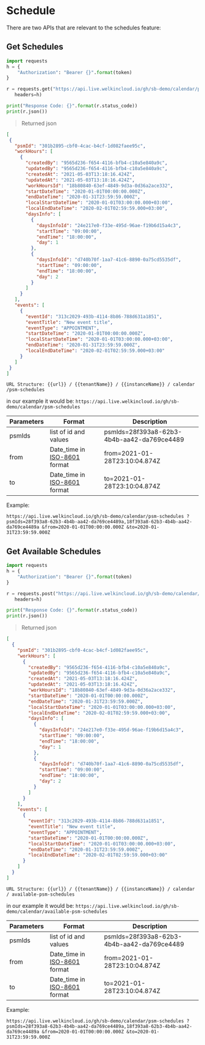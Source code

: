 
# Schedule

There are two APIs that are relevant to the schedules feature:

## Get Schedules

```python
import requests
h = {
    "Authorization": "Bearer {}".format(token)
}

r = requests.get("https://api.live.welkincloud.io/gh/sb-demo/calendar/psm-schedules", 
   headers=h)

print("Response Code: {}".format(r.status_code))
print(r.json())
```

> Returned json

```json
[
 {
   "psmId": "301b2895-cbf0-4cac-b4cf-1d082faee95c",
   "workHours": [
     {
       "createdBy": "9565d236-f654-4116-bfb4-c10a5e840a9c",
       "updatedBy": "9565d236-f654-4116-bfb4-c10a5e840a9c",
       "createdAt": "2021-05-03T13:18:16.424Z",
       "updatedAt": "2021-05-03T13:18:16.424Z",
       "workHoursId": "18b80840-63ef-4849-9d3a-0d36a2ace332",
       "startDateTime": "2020-01-01T00:00:00.000Z",
       "endDateTime": "2020-01-31T23:59:59.000Z",
       "localStartDateTime": "2020-01-01T03:00:00.000+03:00",
       "localEndDateTime": "2020-02-01T02:59:59.000+03:00",
       "daysInfo": [
         {
           "daysInfoId": "24e217e0-f33e-495d-96ae-f19b6d15a4c3",
           "startTime": "09:00:00",
           "endTime": "18:00:00",
           "day": 1
         },
         {
           "daysInfoId": "d740b70f-1aa7-41c6-8890-0a75cd5535df",
           "startTime": "09:00:00",
           "endTime": "18:00:00",
           "day": 2
         }
       ]
     }
   ],
   "events": [
     {
       "eventId": "313c2029-493b-4114-8b86-788d631a1851",
       "eventTitle": "New event title",
       "eventType": "APPOINTMENT",
       "startDateTime": "2020-01-01T00:00:00.000Z",
       "localStartDateTime": "2020-01-01T03:00:00.000+03:00",
       "endDateTime": "2020-01-31T23:59:59.000Z",
       "localEndDateTime": "2020-02-01T02:59:59.000+03:00"
     }
   ]
 }
]
```

`URL Structure: {{url}} / {{tenantName}} / {{instanceName}} / calendar /psm-schedules`

in our example it would be:
`https://api.live.welkincloud.io/gh/sb-demo/calendar/psm-schedules`


Parameters| Format | Description
--------- | ----------- | --------
psmIds | list of id and values | psmIds=28f393a8-62b3-4b4b-aa42-da769ce4489
from | Date_time in [ISO-8601](https://en.wikipedia.org/wiki/ISO_8601) format | from=2021-01-28T23:10:04.874Z
to |Date_time in [ISO-8601](https://en.wikipedia.org/wiki/ISO_8601) format | to=2021-01-28T23:10:04.874Z

Example:

`https://api.live.welkincloud.io/gh/sb-demo/calendar/psm-schedules
?psmIds=28f393a8-62b3-4b4b-aa42-da769ce4489a,18f393a8-62b3-4b4b-aa42-da769ce4489a
&from=2020-01-01T00:00:00.000Z
&to=2020-01-31T23:59:59.000Z
`

## Get Available Schedules

```python
import requests
h = {
    "Authorization": "Bearer {}".format(token)
}

r = requests.post("https://api.live.welkincloud.io/gh/sb-demo/calendar/psm-schedules?psmIds=28f393a8-62b3-4b4b-aa42-da769ce4489a,18f393a8-62b3-4b4b-aa42-da769ce4489a&from=2020-01-01T00:00:00.000Z&to=2020-01-31T23:59:59.000Z", 
   headers=h)

print("Response Code: {}".format(r.status_code))
print(r.json())
```

> Returned json


```json
[
  {
    "psmId": "301b2895-cbf0-4cac-b4cf-1d082faee95c",
    "workHours": [
      {
        "createdBy": "9565d236-f654-4116-bfb4-c10a5e840a9c",
        "updatedBy": "9565d236-f654-4116-bfb4-c10a5e840a9c",
        "createdAt": "2021-05-03T13:18:16.424Z",
        "updatedAt": "2021-05-03T13:18:16.424Z",
        "workHoursId": "18b80840-63ef-4849-9d3a-0d36a2ace332",
        "startDateTime": "2020-01-01T00:00:00.000Z",
        "endDateTime": "2020-01-31T23:59:59.000Z",
        "localStartDateTime": "2020-01-01T03:00:00.000+03:00",
        "localEndDateTime": "2020-02-01T02:59:59.000+03:00",
        "daysInfo": [
          {
            "daysInfoId": "24e217e0-f33e-495d-96ae-f19b6d15a4c3",
            "startTime": "09:00:00",
            "endTime": "18:00:00",
            "day": 1
          },
          {
            "daysInfoId": "d740b70f-1aa7-41c6-8890-0a75cd5535df",
            "startTime": "09:00:00",
            "endTime": "18:00:00",
            "day": 2
          }
        ]
      }
    ],
    "events": [
      {
        "eventId": "313c2029-493b-4114-8b86-788d631a1851",
        "eventTitle": "New event title",
        "eventType": "APPOINTMENT",
        "startDateTime": "2020-01-01T00:00:00.000Z",
        "localStartDateTime": "2020-01-01T03:00:00.000+03:00",
        "endDateTime": "2020-01-31T23:59:59.000Z",
        "localEndDateTime": "2020-02-01T02:59:59.000+03:00"
      }
    ]
  }
]
```

`URL Structure: {{url}} / {{tenantName}} / {{instanceName}} / calendar / available-psm-schedules`

in our example it would be:
`https://api.live.welkincloud.io/gh/sb-demo/calendar/available-psm-schedules`


Parameters| Format | Description
--------- | ----------- | --------
psmIds | list of id and values | psmIds=28f393a8-62b3-4b4b-aa42-da769ce4489
from | Date_time in [ISO-8601](https://en.wikipedia.org/wiki/ISO_8601) format | from=2021-01-28T23:10:04.874Z
to |Date_time in [ISO-8601](https://en.wikipedia.org/wiki/ISO_8601) format | to=2021-01-28T23:10:04.874Z

Example:

`https://api.live.welkincloud.io/gh/sb-demo/calendar/psm-schedules
?psmIds=28f393a8-62b3-4b4b-aa42-da769ce4489a,18f393a8-62b3-4b4b-aa42-da769ce4489a
&from=2020-01-01T00:00:00.000Z
&to=2020-01-31T23:59:59.000Z
`



